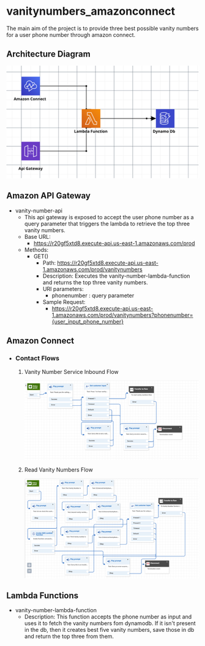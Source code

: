 # vanitynumbers_amazonconnect

The main aim of the project is to provide three best possible vanity numbers for a user phone number through amazon connect.

## Architecture Diagram

![Architecture Diagram](https://github.com/CharanZ9/vanitynumbers_amazonconnect/blob/main/documentation/architecture_diagram.png?raw=true)

## Amazon API Gateway

* vanity-number-api
  * This api gateway is exposed to accept the user phone number as a query parameter that triggers the lambda to retrieve the top three vanity numbers.
  * Base URL:
    * https://r20gf5xtd8.execute-api.us-east-1.amazonaws.com/prod
  * Methods:
    * GET()
      * Path: https://r20gf5xtd8.execute-api.us-east-1.amazonaws.com/prod/vanitynumbers
      * Description: Executes the vanity-number-lambda-function and returns the top three vanity numbers.
      * URI parameters:
        * phonenumber : query parameter
      * Sample Request:
        * https://r20gf5xtd8.execute-api.us-east-1.amazonaws.com/prod/vanitynumbers?phonenumber={user_input_phone_number}

## Amazon Connect

* ### Contact Flows

  1. Vanity Number Service Inbound Flow
  
     ![Vanity Number Service Inbound Flow](https://github.com/CharanZ9/vanitynumbers_amazonconnect/blob/main/documentation/vanity_number_service_inbound_flow.png?raw=true)
  
  2. Read Vanity Numbers Flow
  
     ![Read Vanity Numbers Flow](https://github.com/CharanZ9/vanitynumbers_amazonconnect/blob/main/documentation/read_vanity_number_service.png?raw=true)
     
## Lambda Functions

- vanity-number-lambda-function
   - Description: This function accepts the phone number as input and uses it to fetch the vanity numbers fom dynamodb.
                  If it isn't present in the db, then it creates best five vanity numbers, save those in db and return the top three from them.
  



